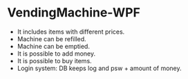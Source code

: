 # VendingMachine-WPF
- It includes items with different prices.
- Machine can be refilled.
- Machine can be emptied.
- It is possible to add money.
- It is possible to buy items.
- Login system: DB keeps log and psw + amount of money.

